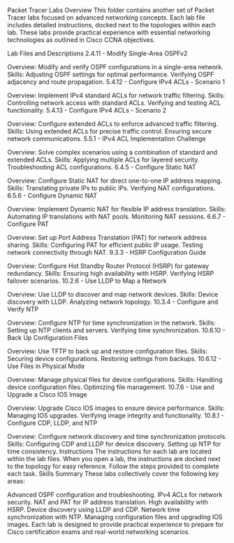 Packet Tracer Labs Overview
This folder contains another set of Packet Tracer labs focused on advanced networking concepts. Each lab file includes detailed instructions, docked next to the topologies within each lab. These labs provide practical experience with essential networking technologies as outlined in Cisco CCNA objectives.

Lab Files and Descriptions
2.4.11 - Modify Single-Area OSPFv2

Overview: Modify and verify OSPF configurations in a single-area network.
Skills:
Adjusting OSPF settings for optimal performance.
Verifying OSPF adjacency and route propagation.
5.4.12 - Configure IPv4 ACLs - Scenario 1

Overview: Implement IPv4 standard ACLs for network traffic filtering.
Skills:
Controlling network access with standard ACLs.
Verifying and testing ACL functionality.
5.4.13 - Configure IPv4 ACLs - Scenario 2

Overview: Configure extended ACLs to enforce advanced traffic filtering.
Skills:
Using extended ACLs for precise traffic control.
Ensuring secure network communications.
5.5.1 - IPv4 ACL Implementation Challenge

Overview: Solve complex scenarios using a combination of standard and extended ACLs.
Skills:
Applying multiple ACLs for layered security.
Troubleshooting ACL configurations.
6.4.5 - Configure Static NAT

Overview: Configure Static NAT for direct one-to-one IP address mapping.
Skills:
Translating private IPs to public IPs.
Verifying NAT configurations.
6.5.6 - Configure Dynamic NAT

Overview: Implement Dynamic NAT for flexible IP address translation.
Skills:
Automating IP translations with NAT pools.
Monitoring NAT sessions.
6.6.7 - Configure PAT

Overview: Set up Port Address Translation (PAT) for network address sharing.
Skills:
Configuring PAT for efficient public IP usage.
Testing network connectivity through NAT.
9.3.3 - HSRP Configuration Guide

Overview: Configure Hot Standby Router Protocol (HSRP) for gateway redundancy.
Skills:
Ensuring high availability with HSRP.
Verifying HSRP failover scenarios.
10.2.6 - Use LLDP to Map a Network

Overview: Use LLDP to discover and map network devices.
Skills:
Device discovery with LLDP.
Analyzing network topology.
10.3.4 - Configure and Verify NTP

Overview: Configure NTP for time synchronization in the network.
Skills:
Setting up NTP clients and servers.
Verifying time synchronization.
10.6.10 - Back Up Configuration Files

Overview: Use TFTP to back up and restore configuration files.
Skills:
Securing device configurations.
Restoring settings from backups.
10.6.12 - Use Files in Physical Mode

Overview: Manage physical files for device configurations.
Skills:
Handling device configuration files.
Optimizing file management.
10.7.6 - Use and Upgrade a Cisco IOS Image

Overview: Upgrade Cisco IOS images to ensure device performance.
Skills:
Managing IOS upgrades.
Verifying image integrity and functionality.
10.8.1 - Configure CDP, LLDP, and NTP

Overview: Configure network discovery and time synchronization protocols.
Skills:
Configuring CDP and LLDP for device discovery.
Setting up NTP for time consistency.
Instructions
The instructions for each lab are located within the lab files.
When you open a lab, the instructions are docked next to the topology for easy reference. Follow the steps provided to complete each task.
Skills Summary
These labs collectively cover the following key areas:

Advanced OSPF configuration and troubleshooting.
IPv4 ACLs for network security.
NAT and PAT for IP address translation.
High availability with HSRP.
Device discovery using LLDP and CDP.
Network time synchronization with NTP.
Managing configuration files and upgrading IOS images.
Each lab is designed to provide practical experience to prepare for Cisco certification exams and real-world networking scenarios.